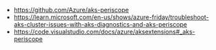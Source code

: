 - https://github.com/Azure/aks-periscope
- https://learn.microsoft.com/en-us/shows/azure-friday/troubleshoot-aks-cluster-issues-with-aks-diagnostics-and-aks-periscope
- https://code.visualstudio.com/docs/azure/aksextensions#_aks-periscope
